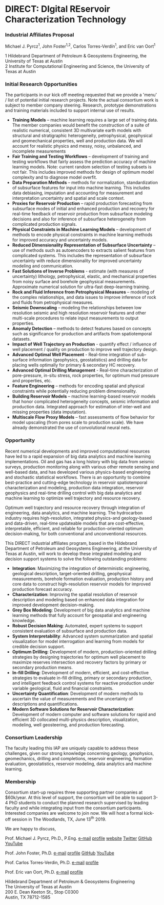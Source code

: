 # DIRECT: DIgital REservoir Characterization Technology

### Industrial Affiliates Proposal

Michael J. Pyrcz<sup>1</sup>, John Foster<sup>1,2</sup>, Carlos Torres-Verdín<sup>1</sup>, and Eric van Oort<sup>1</sup>

1 Hildebrand Department of Petroleum & Geosystems Engineering, the University of Texas at Austin  
2 Institute for Computational Engineering and Science, the University of Texas at Austin

### Initial Research Opportunities

The participants in our kick off meeting requested that we provide a 'menu' / list of potential initial research projects. Note the actual consortium work is subject to member company steering. Research, prototype demonstrations and training materials included to support internal use of results.

*	**Training Models** – machine learning requires a large set of training data.  The member companies would benefit the construction of a suite of realistic numerical, consistent 3D multivariate earth models with structural and stratigraphic heterogeneity, petrophysical, geophysical and geomechanical properties, well and production data.  We will account for realistic physics and messy, noisy, unbalanced, and incomplete measurements
*	**Fair Training and Testing Workflows** – development of training and testing workflows that fairly assess the prediction accuracy of machine learning models.  Note: current random selection of testing subsets is not fair. This includes improved methods for design of optimum model complexity and to diagnose model overfit.
*	**Data Preparation Methods** – methods for normalization, standardization of subsurface features for input into machine learning.  This includes data debiasing, imputation and accounting for measurement and interpretation uncertainty and spatial and scale context.  
*	**Proxies for Reservoir Production** – rapid production forecasting from subsurface modes of initial and enhanced production and recovery for real-time feedback of reservoir production from subsurface modeling decisions and also for inference of subsurface heterogeneity from complicated production signals. 
*	**Physical Constraints in Machine Learning Models** – development of methods to encode physical constraints in machine learning methods for improved accuracy and uncertainty models.
* **Reduced Dimensionality Representation of Subsurface Uncertainty** – use of methods such as autoencoders to extracts salient features from complicated systems.  This includes the representation of subsurface uncertainty with reduce dimensionality for improved uncertainty modeling and communication.
* **Fast Solutions of Inverse Problems** - estimate (with measures of uncertainty) lithology, petrophysical, elastic, and mechanical properties from noisy surface and borehole geophysical measurements. Approximate numerical solution for ultra-fast deep-learning training.
* **Rock and Fluid Inference from Petrophysical Measures** – modeling of the complex relationships, and data issues to improve inference of rock and fluids from petrophysical measures.
*	**Seismic Downscaling** – modeling the relationships between low resolution seismic and high resolution reservoir features and other multi-scale procedures to relate input measurements to output properties. 
* **Anomaly Detection** – methods to detect features based on concepts such as significance for production and artifacts from spatiotemporal datasets.
* **Impact of Well Trajectory on Production** - quantify effect / influence of well placement / quality on production to improve well trajectory design.
* **Advanced Optimal Well Placement** - Real-time integration of sub-surface information (geophysics, geostatistics) and drilling data for placing wells optimally for primary & secondary HC recovery.
* **Advanced Optimal Drilling Management** - Real-time characterization of pore-pressure, in-situ stress, rock properties, for optimum mud pressure and properties, etc.
* **Feature Engineering** – methods for encoding spatial and physical constraints while potentially reducing problem dimensionality.   
* **Building Reservoir Models** – machine learning-based reservoir models that honor complicated heterogeneity concepts, seismic information and production data. Integrated approach for estimation of inter-well and missing properties (data imputation).
*	**Multiscale Flow Proxy Models** – fast assessments of flow behavior for model upscaling (from pores scale to production scale).  We have already demonstrated the use of convolutional neural nets.

### Opportunity 

Recent numerical developments and improved computational resources have led to a rapid expansion of big data analytics and machine learning implementations. Oil and gas has a long history with big data from seismic surveys, production monitoring along with various other remote sensing and well-based data, and has developed various physics-based engineering and stochastic statistical workflows. There is an opportunity to combine best-practice and cutting-edge technology in reservoir spatiotemporal characterization and modeling, production data integration, reservoir geophysics and real-time drilling control with big data analytics and machine learning to optimize well trajectory and resource recovery.   
 
Optimum well trajectory and resource recovery through integration of engineering, data analytics, and machine learning.
The hydrocarbon industry requires high-resolution, integrated physics-and geology-based and data-driven, real-time updateable models that are cost-effective, interpretable, efficient, and reliable for production-oriented optimum decision-making, for both conventional and unconventional resources.  
 
This DIRECT industrial affiliates program, based in the Hildebrand Department of Petroleum and Geosystems Engineering, at the University of Texas at Austin, will work to develop these integrated modeling and decision support systems to solve the following outstanding problems: 

* **Integration**: Maximizing the integration of deterministic engineering, geological description, target-oriented drilling, geophysical measurements, borehole formation evaluation, production history and core data to construct high-resolution reservoir models for improved production forecast accuracy.   
* **Characterization**: Improving the spatial resolution of reservoir description and modeling based on enhanced data integration for improved development decision-making.  
* **Grey Box Modeling**: Development of big data analytics and machine learning methods that fully account for geospatial and engineering knowledge.  
* **Robust Decision Making**: Automated, expert systems to support consistent evaluation of subsurface and production data.   
* **System Interpretability**: Advanced system summarization and spatial visualization for model interrogation and learning from models for credible decision support.   
* **Optimum Drilling**: Development of modern, production-oriented drilling strategies by designing trajectories for optimum well placement to maximize reserves intersection and recovery factors by primary or secondary production means.   
* **In-fill Drilling**: Development of modern, efficient, and cost-effective strategies to evaluate in-fill drilling, primary or secondary production, and intelligent feedback control systems for reactive production under variable geological, fluid and financial constraints.  
* **Uncertainty Quantification**: Development of modern methods to ascertain the value of measurements and the uncertainty of descriptions and quantifications.   
* **Modern Software Solutions for Reservoir Characterization**: Development of modern computer and software solutions for rapid and efficient 3D collocated multi-physics description, visualization, modeling, well geosteering, and production forecasting.  

### Consortium Leadership

The faculty leading this IAP are uniquely capable to address these challenges, given our strong knowledge concerning geology, geophysics, geomechanics, drilling and completions, reservoir engineering, formation evaluation, geostatistics, reservoir modeling, data analytics and machine learning. 

### Membership 

Consortium start-up requires three supporting partner companies at \$60k/year. At this level of support, the consortium will be able to support 3-4 PhD students to conduct the planned research supervised by leading faculty and while integrating input from the consortium participants. Interested companies are welcome to join now. We will host a formal kick-off session in The Woodlands, TX, June 13<sup>th</sup> 2019.

We are happy to discuss, 

Prof. Michael J. Pyrcz, Ph.D., P.Eng. [e-mail](mailto:mpyrcz@austin.utexas.edu) [profile](http://pge.utexas.edu/facultystaff/profiles/pyrcz) [website](www.michaelpyrcz.com) [Twitter](https://twitter.com/geostatsguy) [GitHub](https://github.com/GeostatsGuy) [YouTube](https://www.youtube.com/channel/UCLqEr-xV-ceHdXXXrTId5ig)		

Prof. John Foster, Ph.D. [e-mail](mailto:jfoster@austin.utexas.edu) [profile](http://pge.utexas.edu/facultystaff/profiles/foster) [GitHub](https://github.com/johntfoster) [YouTube](https://www.youtube.com/channel/UCuYjtIdSaKZL-yXOI-JXKXA)

Prof. Carlos Torres-Verdin, Ph.D. [e-mail](mailto:cverdin@austin.utexas.edu) [profile](http://pge.utexas.edu/facultystaff/profiles/torres-verdin) 				

Prof. Eric van Oort, Ph.D. [e-mail](vanoort@austin.utexas.edu) [profile](http://pge.utexas.edu/facultystaff/profiles/vanoort)

Hildebrand Department of Petroleum & Geosystems Engineering  
The University of Texas at Austin  
200 E. Dean Keeton St., Stop C0300  
Austin, TX 78712-1585 

